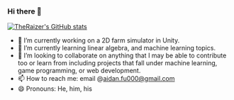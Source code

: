 ### Hi there 👋

[![TheRaizer's GitHub stats](https://github-readme-stats.vercel.app/api?username=TheRaizer)](https://github.com/TheRaizer/github-readme-stats)

- 🔭 I’m currently working on a 2D farm simulator in Unity.
- 🌱 I’m currently learning linear algebra, and machine learning topics.
- 👯 I’m looking to collaborate on anything that I may be able to contribute too or learn from including projects that fall under machine learning, game programming, or web development.
- 📫 How to reach me: email @aidan.fu000@gmail.com
- 😄 Pronouns: He, him, his
